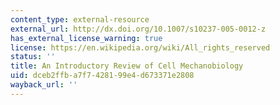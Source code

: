```yaml
---
content_type: external-resource
external_url: http://dx.doi.org/10.1007/s10237-005-0012-z
has_external_license_warning: true
license: https://en.wikipedia.org/wiki/All_rights_reserved
status: ''
title: An Introductory Review of Cell Mechanobiology
uid: dceb2ffb-a7f7-4281-99e4-d673371e2808
wayback_url: ''
---
```

